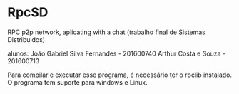 # RpcSD
RPC p2p network, aplicating with a chat (trabalho final de Sistemas Distribuidos)

alunos:
		João Gabriel Silva Fernandes - 201600740
		Arthur Costa e Souza - 201600713
		
Para compilar e executar esse programa, é necessário ter o rpclib instalado.
O programa tem suporte para windows e Linux.
